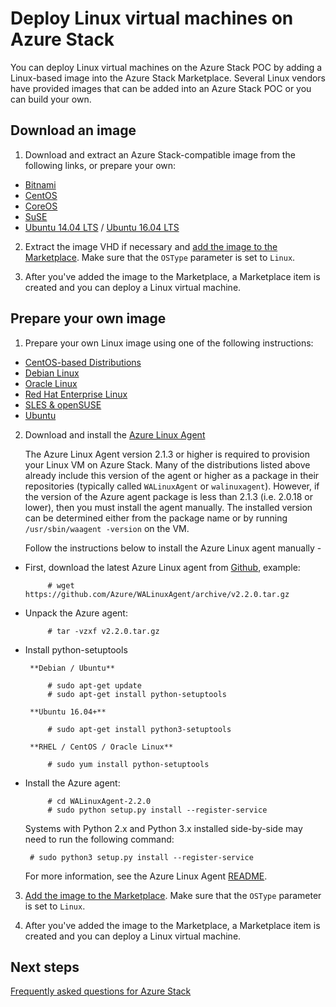<properties
    pageTitle="Linux Guests on Azure Stack | Microsoft Azure"
    description="Learn how create Linux-based virtual machines on Azure Stack."
    services="azure-stack"
    documentationCenter=""
    authors="anjayajodha"
    manager="byronr"
    editor=""/>

<tags
    ms.service="azure-stack"
    ms.workload="na"
    ms.tgt_pltfrm="na"
    ms.devlang="na"
    ms.topic="article"
    ms.date="09/26/2016"
    ms.author="anajod"/>
    
# <a name="deploy-linux-virtual-machines-on-azure-stack"></a>Deploy Linux virtual machines on Azure Stack

You can deploy Linux virtual machines on the Azure Stack POC by adding a Linux-based image into the Azure Stack Marketplace. Several Linux vendors have provided images that can be added into an Azure Stack POC or you can build your own.

## <a name="download-an-image"></a>Download an image

 1. Download and extract an Azure Stack-compatible image from the following links, or prepare your own:
  - [Bitnami](https://bitnami.com/azure-stack)
  - [CentOS](http://olstacks.cloudapp.net/latest/)
  - [CoreOS](https://stable.release.core-os.net/amd64-usr/current/coreos_production_azure_image.vhd.bz2)
  - [SuSE](https://download.suse.com/Download?buildid=VCFi7y7MsFQ~)
  - [Ubuntu 14.04 LTS](https://partner-images.canonical.com/azure/azure_stack/) / [Ubuntu 16.04 LTS](http://cloud-images.ubuntu.com/releases/xenial/release/ubuntu-16.04-server-cloudimg-amd64-disk1.vhd.zip)
  
 2. Extract the image VHD if necessary and [add the image to the Marketplace](azure-stack-add-vm-image.md). Make sure that the `OSType` parameter is set to `Linux`.
 
 3. After you've added the image to the Marketplace, a Marketplace item is created and you can deploy a Linux virtual machine.
  
## <a name="prepare-your-own-image"></a>Prepare your own image

1. Prepare your own Linux image using one of the following instructions:
 - [CentOS-based Distributions](../virtual-machines/virtual-machines-linux-create-upload-centos.md)
 - [Debian Linux](../virtual-machines/virtual-machines-linux-debian-create-upload-vhd.md)
 - [Oracle Linux](../virtual-machines/virtual-machines-linux-oracle-create-upload-vhd.md)
 - [Red Hat Enterprise Linux](../virtual-machines/virtual-machines-linux-redhat-create-upload-vhd.md)
 - [SLES & openSUSE](../virtual-machines/virtual-machines-linux-suse-create-upload-vhd.md)
 - [Ubuntu](../virtual-machines/virtual-machines-linux-create-upload-ubuntu.md)

2. Download and install the [Azure Linux Agent](https://github.com/Azure/WALinuxAgent/)

    The Azure Linux Agent version 2.1.3 or higher is required to provision your Linux VM on Azure Stack. Many of the distributions listed above already include this version of the agent or higher as a package in their repositories (typically called `WALinuxAgent` or `walinuxagent`). However, if the version of the Azure agent package is less than 2.1.3 (i.e. 2.0.18 or lower), then you must install the agent manually. The installed version can be determined either from the package name or by running `/usr/sbin/waagent -version` on the VM.

    Follow the instructions below to install the Azure Linux agent manually -

 - First, download the latest Azure Linux agent from [Github](https://github.com/Azure/WALinuxAgent/releases), example:

            # wget https://github.com/Azure/WALinuxAgent/archive/v2.2.0.tar.gz

 - Unpack the Azure agent:

            # tar -vzxf v2.2.0.tar.gz

 - Install python-setuptools

        **Debian / Ubuntu**

            # sudo apt-get update
            # sudo apt-get install python-setuptools

        **Ubuntu 16.04+**

            # sudo apt-get install python3-setuptools

        **RHEL / CentOS / Oracle Linux**

            # sudo yum install python-setuptools

 - Install the Azure agent:

            # cd WALinuxAgent-2.2.0
            # sudo python setup.py install --register-service

    Systems with Python 2.x and Python 3.x installed side-by-side may need to run the following command:

        # sudo python3 setup.py install --register-service

    For more information, see the Azure Linux Agent [README](https://github.com/Azure/WALinuxAgent/blob/master/README.md).

3. [Add the image to the Marketplace](azure-stack-add-vm-image.md). Make sure that the `OSType` parameter is set to `Linux`.

4. After you've added the image to the Marketplace, a Marketplace item is created and you can deploy a Linux virtual machine.

## <a name="next-steps"></a>Next steps

[Frequently asked questions for Azure Stack](azure-stack-faq.md)